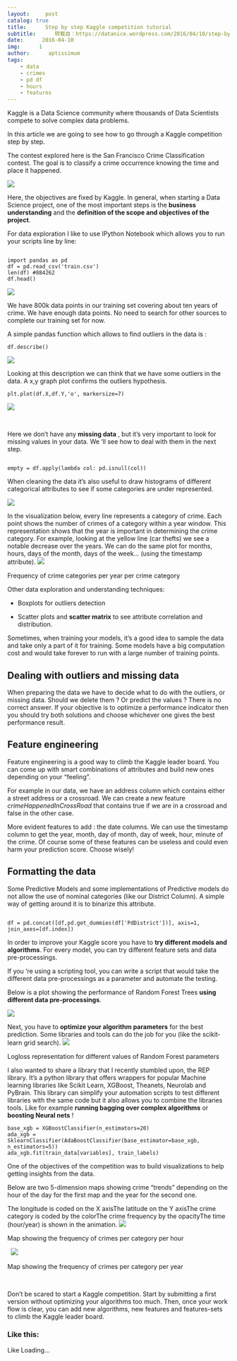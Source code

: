 ```yaml
---
layout:     post
catalog: true
title:      Step by step Kaggle competition tutorial
subtitle:      转载自：https://datanice.wordpress.com/2016/04/10/step-by-step-kaggle-competition-tutorial/
date:      2016-04-10
img:      1
author:      aptissimum
tags:
    - data
    - crimes
    - pd df
    - hours
    - features
---
```


Kaggle is a Data Science community where thousands of Data Scientists compete to solve complex data problems.

In this article we are going to see how to go through a Kaggle competition step by step.

The contest explored here is the San Francisco Crime Classification contest. The goal is to classify a crime occurrence knowing the time and place it happened.

![](https://datanice.files.wordpress.com/2016/04/screenshot-from-2016-04-10-100615.png?w=525)




Here, the objectives are fixed by Kaggle. In general, when starting a Data Science project, one of the most important steps is the **business understanding** and the **definition of the scope and objectives of the project**.

For data exploration I like to use IPython Notebook which allows you to run your scripts line by line:

```

import pandas as pd
df = pd.read_csv('train.csv')
len(df) #884262
df.head()

```

![](https://datanice.files.wordpress.com/2016/04/screenshot-from-2016-04-10-083138.png?w=525)


We have 800k data points in our training set covering about ten years of crime. We have enough data points. No need to search for other sources to complete our training set for now.

A simple pandas function which allows to find outliers in the data is :

` df.describe() `

![](https://datanice.files.wordpress.com/2016/04/screenshot-from-2016-04-09-221756.png?w=525)


Looking at this description we can think that we have some outliers in the data. A x,y graph plot confirms the outliers hypothesis.

` plt.plot(df.X,df.Y,'o', markersize=7) `

![](https://datanice.files.wordpress.com/2016/04/figure_1.png?w=525)


 

Here we don’t have any **missing data** , but it’s very important to look for missing values in your data. We ‘ll see how to deal with them in the next step.

```

empty = df.apply(lambda col: pd.isnull(col))

```

When cleaning the data it’s also useful to draw histograms of different categorical attributes to see if some categories are under represented.

![](https://datanice.files.wordpress.com/2016/04/screenshot-from-2016-04-10-084532.png?w=525)


In the visualization below, every line represents a category of crime. Each point shows the number of crimes of a category within a year window. This representation shows that the year is important in determining the crime category. For example, looking at the yellow line (car thefts) we see a notable decrease over the years. We can do the same plot for months, hours, days of the month, days of the week… (using the timestamp attribute).
![](https://datanice.files.wordpress.com/2016/04/screenshot-from-2016-04-10-082407.png?w=525)


Frequency of crime categories per year per crime category

Other data exploration and understanding techniques:

- Boxplots for outliers detection

- Scatter plots and **scatter matrix** to see attribute correlation and distribution.


Sometimes, when training your models, it’s a good idea to sample the data and take only a part of it for training. Some models have a big computation cost and would take forever to run with a large number of training points.

## Dealing with outliers and missing data

When preparing the data we have to decide what to do with the outliers, or missing data. Should we delete them ? Or predict the values ? There is no correct answer. If your objective is to optimize a performance indicator then you should try both solutions and choose whichever one gives the best performance result.

## Feature engineering

Feature engineering is a good way to climb the Kaggle leader board. You can come up with smart combinations of attributes and build new ones depending on your “feeling”.

For example in our data, we have an address column which contains either a street address or a crossroad. We can create a new feature *crimeHappenedInCrossRoad* that contains true if we are in a crossroad and false in the other case.

More evident features to add : the date columns. We can use the timestamp column to get the year, month, day of month, day of week, hour, minute of the crime. Of course some of these features can be useless and could even harm your prediction score. Choose wisely!

## **Formatting the data**

Some Predictive Models and some implementations of Predictive models do not allow the use of nominal categories (like our District Column). A simple way of getting around it is to binarize this attribute.

```

df = pd.concat([df,pd.get_dummies(df['PdDistrict'])], axis=1, join_axes=[df.index])

```

In order to improve your Kaggle score you have to **try different models and algorithms**. For every model, you can try different feature sets and data pre-processings.

If you ‘re using a scripting tool, you can write a script that would take the different data pre-processings as a parameter and automate the testing.

Below is a plot showing the performance of Random Forest Trees **using different data pre-processings**.

![](https://datanice.files.wordpress.com/2016/04/screenshot-from-2016-04-10-093227.png?w=525)


Next, you have to **optimize your algorithm parameters** for the best prediction. Some libraries and tools can do the job for you (like the scikit-learn grid search).
![](https://datanice.files.wordpress.com/2016/04/screenshot-from-2016-04-10-094033.png?w=525)


Logloss representation for different values of Random Forest parameters

I also wanted to share a library that I recently stumbled upon, the REP library. It’s a python library that offers wrappers for popular Machine learning libraries like Scikit Learn, XGBoost, Theanets, Neurolab and PyBrain. This library can simplify your automation scripts to test different libraries with the same code but it also allows you to combine the libraries tools. Like for example **running bagging over complex algorithms** or **boosting Neural nets** !

```
base_xgb = XGBoostClassifier(n_estimators=20)
ada_xgb = SklearnClassifier(AdaBoostClassifier(base_estimator=base_xgb, n_estimators=5))
ada_xgb.fit(train_data[variables], train_labels)
```

One of the objectives of the competition was to build visualizations to help getting insights from the data.

Below are two 5-dimension maps showing crime “trends” depending on the hour of the day for the first map and the year for the second one.

The longitude is coded on the X axisThe latitude on the Y axisThe crime category is coded by the colorThe crime frequency by the opacityThe time (hour/year) is shown in the animation.
![](https://datanice.files.wordpress.com/2016/04/output_1tvmzy.gif?w=525)


Map showing the frequency of crimes per category per hour

 
![](https://datanice.files.wordpress.com/2016/04/output_vmtla1.gif?w=525)


Map showing the frequency of crimes per category per year

 

Don’t be scared to start a Kaggle competition. Start by submitting a first version without optimizing your algorithms too much. Then, once your work flow is clear, you can add new algorithms, new features and features-sets to climb the Kaggle leader board.





### Like this:

Like Loading...
